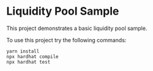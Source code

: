 # Liquidity Pool Sample

This project demonstrates a basic liquidity pool sample.

To use this project try the following commands:

```shell
yarn install
npx hardhat compile
npx hardhat test
```
